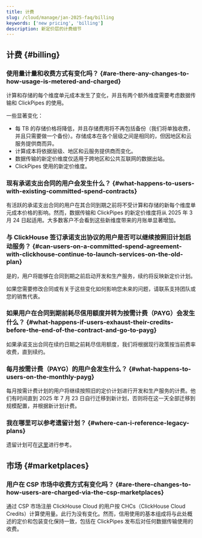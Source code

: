 ```yaml
---
title: 计费
slug: /cloud/manage/jan-2025-faq/billing
keywords: ['new pricing', 'billing']
description: 新定价层的计费细节
---
```


## 计费 {#billing}

### 使用量计量和收费方式有变化吗？ {#are-there-any-changes-to-how-usage-is-metered-and-charged}

计算和存储的每个维度单元成本发生了变化，并且有两个额外维度需要考虑数据传输和 ClickPipes 的使用。

一些显著变化：

- 每 TB 的存储价格将降低，并且存储费用将不再包括备份（我们将单独收费，并且只需要做一个备份）。存储成本在各个层级之间是相同的，但因地区和云服务提供商而异。
- 计算成本将依据层级、地区和云服务提供商而变化。
- 数据传输的新定价维度仅适用于跨地区和公共互联网的数据出站。
- ClickPipes 使用的新定价维度。

### 现有承诺支出合同的用户会发生什么？ {#what-happens-to-users-with-existing-committed-spend-contracts}

有活跃的承诺支出合同的用户在其合同到期之前将不受计算和存储的新每个维度单元成本价格的影响。然而，数据传输和 ClickPipes 的新定价维度将从 2025 年 3 月 24 日起适用。大多数客户不会看到这些新维度带来的月账单显著增加。

### 与 ClickHouse 签订承诺支出协议的用户是否可以继续按照旧计划启动服务？ {#can-users-on-a-committed-spend-agreement-with-clickhouse-continue-to-launch-services-on-the-old-plan}

是的，用户将能够在合同到期之前启动开发和生产服务，续约将反映新定价计划。

如果您需要修改合同或有关于这些变化如何影响您未来的问题，请联系支持团队或您的销售代表。

### 如果用户在合同到期前耗尽信用额度并转为按需计费（PAYG）会发生什么？ {#what-happens-if-users-exhaust-their-credits-before-the-end-of-the-contract-and-go-to-payg}

如果承诺支出合同在续约日期之前耗尽信用额度，我们将根据现行政策按当前费率收费，直到续约。

### 每月按需计费（PAYG）的用户会发生什么？ {#what-happens-to-users-on-the-monthly-payg}

每月按需计费计划的用户将继续按照旧的定价计划进行开发和生产服务的计费。他们有时间直到 2025 年 7 月 23 日自行迁移到新计划，否则将在这一天全部迁移到规模配置，并根据新计划计费。

### 我在哪里可以参考遗留计划？ {#where-can-i-reference-legacy-plans}

遗留计划可在[这里](https://clickhouse.com/pricing?legacy=true)进行参考。

## 市场 {#marketplaces}

### 用户在 CSP 市场中收费方式有变化吗？ {#are-there-changes-to-how-users-are-charged-via-the-csp-marketplaces}

通过 CSP 市场注册 ClickHouse Cloud 的用户按 CHCs（ClickHouse Cloud Credits）计算使用量。此行为没有变化。然而，信用使用的基本组成将与此处概述的定价和包装变化保持一致，包括在 ClickPipes 发布后对任何数据传输使用的收费。
